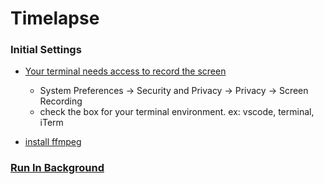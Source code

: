 # Timelapse 


### Initial Settings

- [Your terminal needs access to record the screen][1] 
  - System Preferences -> Security and Privacy -> Privacy -> Screen Recording
  - check the box for your terminal environment. ex: vscode, terminal, iTerm

- [install ffmpeg][2]


### [Run In Background][3]



[1]: https://apple.stackexchange.com/questions/390717/macos-catalina-whenever-i-attempt-to-take-screen-capture-via-terminal-i-only-g
[2]: https://ffmpeg.org/download.html
[3]: https://stackoverflow.com/questions/9722624/how-to-stop-ffmpeg-remotely